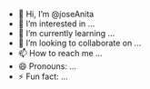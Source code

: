 - 👋 Hi, I’m @joseAnita
- 👀 I’m interested in ...
- 🌱 I’m currently learning ...
- 💞️ I’m looking to collaborate on ...
- 📫 How to reach me ...
- 😄 Pronouns: ...
- ⚡ Fun fact: ...

<!---
joseAnita/joseAnita is a ✨ special ✨ repository because its `README.md` (this file) appears on your GitHub profile.
You can click the Preview link to take a look at your changes.
--->
